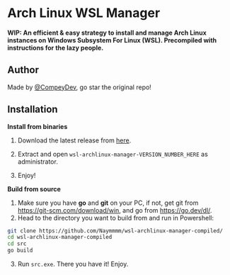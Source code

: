 
# Arch Linux WSL Manager

**WIP: An efficient & easy strategy to install and manage Arch Linux instances on Windows Subsystem For Linux (WSL). Precompiled with instructions for the lazy people.**




## Author

Made by [@CompeyDev](https://github.com/CompeyDev), go star the original repo!


## Installation

**Install from binaries**

1. Download the latest release from [here](https://github.com/Naymmmm/wsl-archlinux-manager-compiled/releases/).
2. Extract and open ```wsl-archlinux-manager-VERSION_NUMBER_HERE``` as administrator.

3. Enjoy!


**Build from source**

1. Make sure you have **go** and **git** on your PC, if not, get git from https://git-scm.com/download/win, and go from https://go.dev/dl/.
2. Head to the directory you want to build from and run in Powershell:
```bash
git clone https://github.com/Naymmmm/wsl-archlinux-manager-compiled/
cd wsl-archlinux-manager-compiled
cd src
go build
```
3. Run ```src.exe```. There you have it! Enjoy.